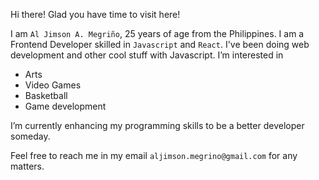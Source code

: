 Hi there! Glad you have time to visit here!

I am `Al Jimson A. Megriño`, 25 years of age from the Philippines. I am a Frontend Developer skilled in `Javascript` and `React`.
I've been doing web development and other cool stuff with Javascript.
I’m interested in 
- Arts
- Video Games
- Basketball
- Game development


I’m currently enhancing my programming skills to be a better developer someday.

Feel free to reach me in my email   `aljimson.megrino@gmail.com` for any matters. 

<!---
aljimsondev/aljimsondev is a ✨ special ✨ repository because its `README.md` (this file) appears on your GitHub profile.
You can click the Preview link to take a look at your changes.
--->
